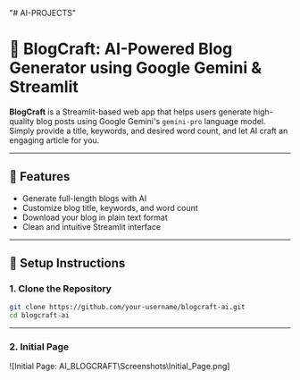 "# AI-PROJECTS" 
# 📝 BlogCraft: AI-Powered Blog Generator using Google Gemini & Streamlit

**BlogCraft** is a Streamlit-based web app that helps users generate high-quality blog posts using Google Gemini's `gemini-pro` language model. Simply provide a title, keywords, and desired word count, and let AI craft an engaging article for you.

---

## 🚀 Features

- Generate full-length blogs with AI
- Customize blog title, keywords, and word count
- Download your blog in plain text format
- Clean and intuitive Streamlit interface

---

## 🔧 Setup Instructions

### 1. Clone the Repository
```bash
git clone https://github.com/your-username/blogcraft-ai.git
cd blogcraft-ai
```

---

### 2. Initial Page
![Initial Page: AI_BLOGCRAFT\Screenshots\Initial_Page.png]
